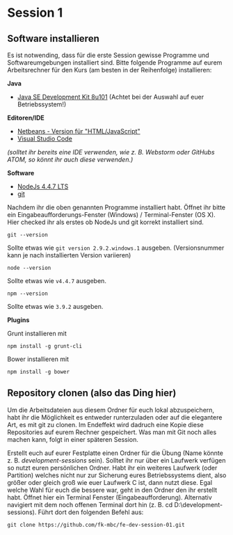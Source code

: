 # Session 1

## Software installieren
Es ist notwending, dass für die erste Session gewisse Programme und Softwareumgebungen installiert 
sind. Bitte folgende Programme auf eurem Arbeitsrechner für den Kurs (am besten in der Reihenfolge) installieren:

**Java**
- [Java SE Development Kit 8u101](http://www.oracle.com/technetwork/java/javase/downloads/jdk8-downloads-2133151.html) (Achtet bei der Auswahl auf euer Betriebssystem!)

**Editoren/IDE**
- [Netbeans - Version für "HTML/JavaScript"](https://netbeans.org/downloads/index.html)
- [Visual Studio Code](https://code.visualstudio.com/)

*(solltet ihr bereits eine IDE verwenden, wie z. B. Webstorm oder GitHubs ATOM, so könnt ihr auch diese verwenden.)*

**Software**
- [NodeJs 4.4.7 LTS](https://nodejs.org/en/)
- [git](https://git-scm.com/)

Nachdem ihr die oben genannten Programme installiert habt. Öffnet ihr bitte ein Eingabeaufforderungs-Fenster (Windows) 
/ Terminal-Fenster (OS X). Hier checked ihr als erstes ob NodeJs und git korrekt installiert sind.

```shell
git --version
```
Sollte etwas wie `git version 2.9.2.windows.1` ausgeben. (Versionsnummer kann je nach installierten Version variieren)

```shell
node --version
```
Sollte etwas wie `v4.4.7` ausgeben.

```shell
npm --version
```
Sollte etwas wie `3.9.2` ausgeben.

**Plugins**

Grunt installieren mit

```shell
npm install -g grunt-cli
```

Bower installieren mit

```shell
npm install -g bower
```

## Repository clonen (also das Ding hier)
Um die Arbeitsdateien aus diesem Ordner für euch lokal abzuspeichern, habt ihr die Möglichkeit es entweder runterzuladen oder 
auf die elegantere Art, es mit git zu clonen. Im Endeffekt wird dadruch eine Kopie diese Repositories auf eurem Rechner gespeichert.
Was man mit Git noch alles machen kann, folgt in einer späteren Session.

Erstellt euch auf eurer Festplatte einen Ordner für die Übung (Name könnte z. B. *development-sessions* sein). Solltet ihr nur über ein Laufwerk 
verfügen so nutzt euren persönlichen Ordner. Habt ihr ein weiteres Laufwerk (oder Partition) welches nicht nur zur Sicherung 
eures Betriebssystems dient, also größer oder gleich groß wie euer Laufwerk C ist, dann nutzt diese. Egal welche Wahl für euch 
die bessere war, geht in den Ordner den ihr erstellt habt. Öffnet hier ein Terminal Fenster (Eingabeaufforderung). Alternativ
navigiert mit dem noch offenen Terminal dort hin (z. B. cd D:\development-sessions). Führt dort den folgenden Befehl aus:

```shell
git clone https://github.com/fk-mbc/fe-dev-session-01.git
```